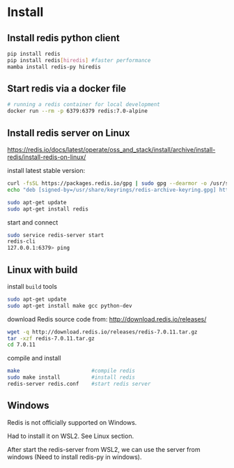 # Install

## Install redis python client
```sh
pip install redis
pip install redis[hiredis] #faster performance
mamba install redis-py hiredis
```

## Start redis via a docker file
```sh
# running a redis container for local development
docker run --rm -p 6379:6379 redis:7.0-alpine
```

## Install redis server on Linux
https://redis.io/docs/latest/operate/oss_and_stack/install/archive/install-redis/install-redis-on-linux/

install latest stable version:
```sh
curl -fsSL https://packages.redis.io/gpg | sudo gpg --dearmor -o /usr/share/keyrings/redis-archive-keyring.gpg
echo "deb [signed-by=/usr/share/keyrings/redis-archive-keyring.gpg] https://packages.redis.io/deb $(lsb_release -cs) main" | sudo tee /etc/apt/sources.list.d/redis.list

sudo apt-get update
sudo apt-get install redis
```

start and connect
```sh
sudo service redis-server start
redis-cli
127.0.0.1:6379> ping
```

## Linux with build
install `build` tools
```sh
sudo apt-get update
sudo apt-get install make gcc python-dev
```

download Redis source code from: http://download.redis.io/releases/
```sh
wget -q http://download.redis.io/releases/redis-7.0.11.tar.gz
tar -xzf redis-7.0.11.tar.gz
cd 7.0.11
```

compile and install
```sh
make                       #compile redis
sudo make install          #install redis
redis-server redis.conf    #start redis server
```

## Windows
Redis is not officially supported on Windows.

Had to install it on WSL2. See Linux section.

After start the redis-server from WSL2, we can use the server from windows (Need to install redis-py in windows).
